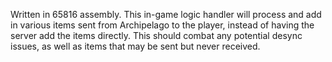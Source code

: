 Written in 65816 assembly. This in-game logic handler will process and add in various items sent from Archipelago to the player, instead of having the server add the items directly. This should combat any potential desync issues, as well as items that may be sent but never received.
